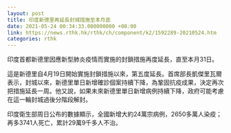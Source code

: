 ```yaml
---
layout: post
title: 印度新德里再延長封城措施至本月底
date: 2021-05-24 00:34:33.000000000 +08:00
link: https://news.rthk.hk/rthk/ch/component/k2/1592289-20210524.htm
categories: rthk
---
```


印度首都新德里因應新型肺炎疫情而實施的封鎖措施再度延長，直至本月31日。

這是新德里自4月19日開始實施封鎖措施以來，第五度延長。首席部長凱傑里瓦爾表示，封城以來，新德里單日新增確診個案持續下降，為鞏固抗疫成果，決定再次把措施延長一周。他又說，如果未來新德里單日新增病例持續下降，政府可能考慮在這一輪封城過後分階段解封。

印度衛生部周日公布的數據顯示，全國新增大約24萬宗病例，2650多萬人染疫；再多3741人死亡，累計29萬9千多人不治。
